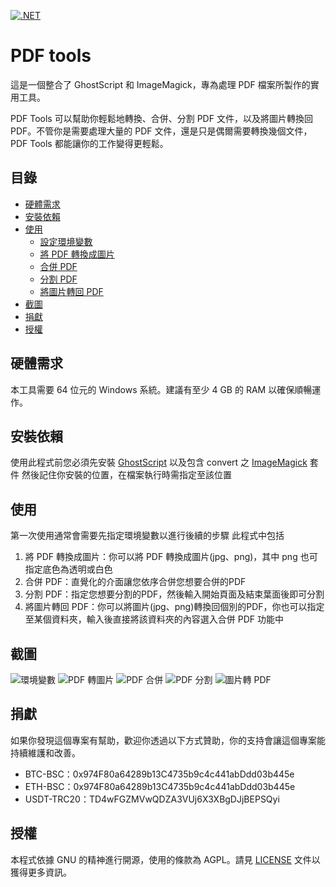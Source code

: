 [![.NET](https://github.com/mixneko/PDF-tools/actions/workflows/dotnet.yml/badge.svg)](https://github.com/mixneko/PDF-tools/actions/workflows/dotnet.yml)
# PDF tools
這是一個整合了 GhostScript 和 ImageMagick，專為處理 PDF 檔案所製作的實用工具。

PDF Tools 可以幫助你輕鬆地轉換、合併、分割 PDF 文件，以及將圖片轉換回 PDF。不管你是需要處理大量的 PDF 文件，還是只是偶爾需要轉換幾個文件，PDF Tools 都能讓你的工作變得更輕鬆。

## 目錄
- [硬體需求](#硬體需求)
- [安裝依賴](#安裝依賴)
- [使用](#使用)
    - [設定環境變數](#設定環境變數)
    - [將 PDF 轉換成圖片](#將-PDF-轉換成圖片)
    - [合併 PDF](#合併-PDF)
    - [分割 PDF](#分割-PDF)
    - [將圖片轉回 PDF](#將圖片轉回-PDF)
- [截圖](#截圖)
- [捐獻](#捐獻)
- [授權](#授權)

## 硬體需求
本工具需要 64 位元的 Windows 系統。建議有至少 4 GB 的 RAM 以確保順暢運作。

## 安裝依賴
使用此程式前您必須先安裝 [GhostScript](https://github.com/ArtifexSoftware/ghostpdl-downloads/releases) 以及包含 convert 之 [ImageMagick](https://imagemagick.org/script/download.php#windows) 套件
然後記住你安裝的位置，在檔案執行時需指定至該位置

## 使用
第一次使用通常會需要先指定環境變數以進行後續的步驟
此程式中包括
1. 將 PDF 轉換成圖片：你可以將 PDF 轉換成圖片(jpg、png)，其中 png 也可指定底色為透明或白色
2. 合併 PDF：直覺化的介面讓您依序合併您想要合併的PDF
3. 分割 PDF：指定您想要分割的PDF，然後輸入開始頁面及結束葉面後即可分割
4. 將圖片轉回 PDF：你可以將圖片(jpg、png)轉換回個別的PDF，你也可以指定至某個資料夾，輸入後直接將該資料夾的內容選入合併 PDF 功能中

## 截圖
![環境變數](https://github.com/mixneko/PDF-tools/assets/12106753/c62f4f6e-5ebf-4b0a-945f-6c5c55914198)
![PDF 轉圖片](https://github.com/mixneko/PDF-tools/assets/12106753/007949b1-b903-40c5-bc3a-ef030d1da184)
![PDF 合併](https://github.com/mixneko/PDF-tools/assets/12106753/116a24d6-4988-464d-9b31-b96718ade71b)
![PDF 分割](https://github.com/mixneko/PDF-tools/assets/12106753/f4ad58f3-9ef7-49a8-a1b5-9e91ecf65746)
![圖片轉 PDF](https://github.com/mixneko/PDF-tools/assets/12106753/871085a8-a86e-4b8f-89b5-1e0624497e3d)

## 捐獻
如果你發現這個專案有幫助，歡迎你透過以下方式贊助，你的支持會讓這個專案能持續維護和改善。

- BTC-BSC：0x974F80a64289b13C4735b9c4c441abDdd03b445e
- ETH-BSC：0x974F80a64289b13C4735b9c4c441abDdd03b445e
- USDT-TRC20：TD4wFGZMVwQDZA3VUj6X3XBgDJjBEPSQyi

## 授權
本程式依據 GNU 的精神進行開源，使用的條款為 AGPL。請見 [LICENSE](./LICENSE.txt) 文件以獲得更多資訊。
